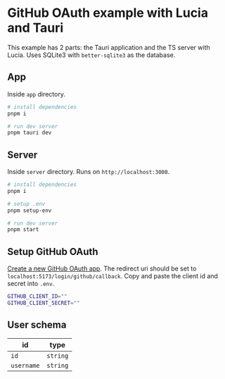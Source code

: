 # GitHub OAuth example with Lucia and Tauri

This example has 2 parts: the Tauri application and the TS server with Lucia. Uses SQLite3 with `better-sqlite3` as the database.

## App

Inside `app` directory.

```bash
# install dependencies
pnpm i

# run dev server
pnpm tauri dev
```

## Server

Inside `server` directory. Runs on `http://localhost:3000`.

```bash
# install dependencies
pnpm i

# setup .env
pnpm setup-env

# run dev server
pnpm start
```

## Setup GitHub OAuth

[Create a new GitHub OAuth app](https://docs.github.com/en/apps/oauth-apps/building-oauth-apps/creating-an-oauth-app). The redirect uri should be set to `localhost:5173/login/github/callback`. Copy and paste the client id and secret into `.env`.

```bash
GITHUB_CLIENT_ID=""
GITHUB_CLIENT_SECRET=""
```

## User schema

| id         | type     |
| ---------- | -------- |
| `id`       | `string` |
| `username` | `string` |
